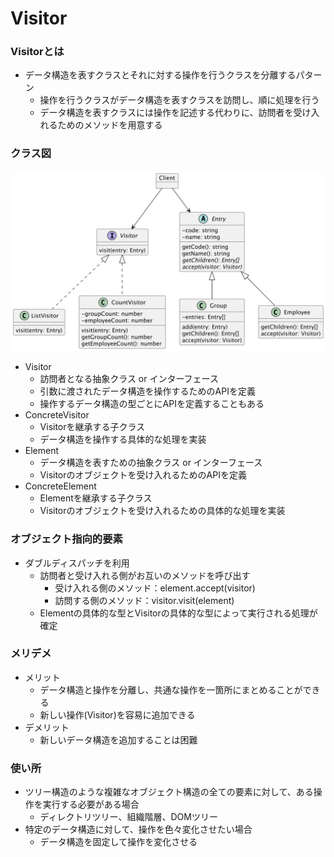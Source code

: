 # Visitor

### Visitorとは
- データ構造を表すクラスとそれに対する操作を行うクラスを分離するパターン
  - 操作を行うクラスがデータ構造を表すクラスを訪問し、順に処理を行う
  - データ構造を表すクラスには操作を記述する代わりに、訪問者を受け入れるためのメソッドを用意する

### クラス図
![クラス図](./%E3%82%AF%E3%83%A9%E3%82%B9%E5%9B%B3.png)

- Visitor
  - 訪問者となる抽象クラス or インターフェース
  - 引数に渡されたデータ構造を操作するためのAPIを定義
  - 操作するデータ構造の型ごとにAPIを定義することもある
- ConcreteVisitor
  - Visitorを継承する子クラス
  - データ構造を操作する具体的な処理を実装
- Element
  - データ構造を表すための抽象クラス or インターフェース
  - Visitorのオブジェクトを受け入れるためのAPIを定義
- ConcreteElement
  - Elementを継承する子クラス
  - Visitorのオブジェクトを受け入れるための具体的な処理を実装

### オブジェクト指向的要素
- ダブルディスパッチを利用
  - 訪問者と受け入れる側がお互いのメソッドを呼び出す
    - 受け入れる側のメソッド：element.accept(visitor)
    - 訪問する側のメソッド：visitor.visit(element)
  - Elementの具体的な型とVisitorの具体的な型によって実行される処理が確定

### メリデメ
- メリット
  - データ構造と操作を分離し、共通な操作を一箇所にまとめることができる
  - 新しい操作(Visitor)を容易に追加できる
- デメリット
  - 新しいデータ構造を追加することは困難

### 使い所
- ツリー構造のような複雑なオブジェクト構造の全ての要素に対して、ある操作を実行する必要がある場合
  - ディレクトリツリー、組織階層、DOMツリー
- 特定のデータ構造に対して、操作を色々変化させたい場合
  - データ構造を固定して操作を変化させる
